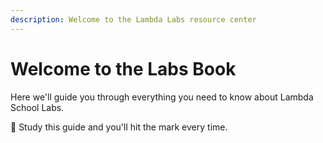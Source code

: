 ```yaml
---
description: Welcome to the Lambda Labs resource center
---
```


# Welcome to the Labs Book

Here we'll guide you through everything you need to know about Lambda School Labs.

:dart: Study this guide and you'll hit the mark every time.

